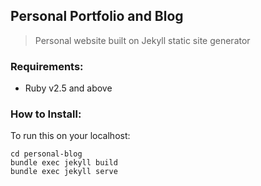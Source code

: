 ## Personal Portfolio and Blog
>Personal website built on Jekyll static site generator

### Requirements:
- Ruby v2.5 and above

### How to Install:

To run this on your localhost: 

```git clone https://github.com/Victornguli/personal-blog.git personal-blog
cd personal-blog
bundle exec jekyll build
bundle exec jekyll serve
```
